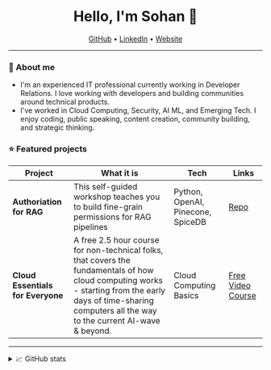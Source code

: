 <!-- Hero -->
<h1 align="center">Hello, I'm Sohan 👋</h1>
<p align="center">
  <a href="https://github.com/sohanmaheshwar">GitHub</a> •
  <a href="https://www.linkedin.com/in/sohanmaheshwar/">LinkedIn</a> •
  <a href="https://sohan.co">Website</a>
</p>

---

### 🚀 About me
- I'm an experienced IT professional currently working in Developer Relations. I love working with developers and building communities around technical products.
- I've worked in Cloud Computing, Security, AI ML, and Emerging Tech. I enjoy coding, public speaking, content creation, community building, and strategic thinking. 

### ⭐ Featured projects
| Project | What it is | Tech | Links |
|---|---|---|---|
| **Authoriation for RAG** | This self-guided workshop teaches you to build fine-grain permissions for RAG pipelines | Python, OpenAI, Pinecone, SpiceDB | [Repo](https://github.com/authzed/workshops/tree/main/secure-rag-pipelines)|
| **Cloud Essentials for Everyone** | A free 2.5 hour course for non-technical folks, that covers the fundamentals of how cloud computing works - starting from the early days of time-sharing computers all the way to the current AI-wave & beyond. | Cloud Computing Basics | [Free Video Course](https://www.oreilly.com/videos/cloud-computing-concepts/0642572089450/)

---

<details>
<summary>📈 GitHub stats </summary>

<p>
  <img height="165" src="https://github-readme-stats.vercel.app/api?username=sohanmaheshwar&show_icons=true&hide_rank=true" />
  <img height="165" src="https://github-readme-stats.vercel.app/api/top-langs/?username=sohanmaheshwar&layout=compact" />
</p>

</details>
